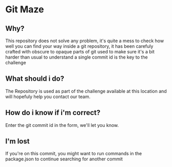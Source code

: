 # Git Maze

## Why?
This repository does not solve any problem, it's quite a mess to check how well you can find your way inside a git repository, it has been carefuly crafted with obscure to opaque parts of git used to make sure it's a bit harder than usual to understand a single commit id is the key to the challenge

## What should i do?
The Repository is used as part of the challenge available at this location and will hopefuly help you contact our team.

## How do i know if i'm correct?
Enter the git commit id in the form, we'll let you know.

## I'm lost
If you're on this commit, you might want to run commands in the package.json to continue searching for another commit